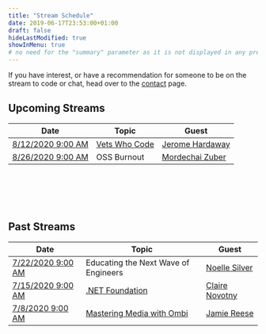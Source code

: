 ```yaml
---
title: "Stream Schedule"
date: 2019-06-17T23:53:00+01:00
draft: false
hideLastModified: true
showInMenu: true
# no need for the "summary" parameter as it is not displayed in any previews
---
```


If you have interest, or have a recommendation for someone to be on the stream to code or chat, head over to the [contact](/contact) page.

## Upcoming Streams

|  Date | Topic   | Guest  |
|-------|---------|--------|
|  [8/12/2020 9:00 AM](https://www.twitch.tv/isaacrlevin/schedule)    |    [Vets Who Code](https://vetswhocode.io/)      | [Jerome Hardaway](https://twitter.com/JeromeHardaway)        |
|  [8/26/2020 9:00 AM](https://www.twitch.tv/isaacrlevin/schedule)    |    OSS Burnout      | [Mordechai Zuber](https://twitter.com/mordzuber)        |

<br /><br /><br /><br />

## Past Streams

|  Date | Topic   | Guest  |
|-------|---------|--------|
|  [7/22/2020 9:00 AM](https://www.twitch.tv/isaacrlevin/schedule)    |    Educating the Next Wave of Engineers      | [Noelle Silver](https://twitter.com/NoelleSilver_)        |
|  [7/15/2020 9:00 AM](https://www.twitch.tv/isaacrlevin/schedule)    |    [.NET Foundation](https://dotnetfoundation.org/)      | [Claire Novotny](https://twitter.com/clairernovotny)        |
|  [7/8/2020 9:00 AM](https://www.twitch.tv/videos/673621073)    |    [Mastering Media with Ombi](https://ombi.io/)      | [Jamie Reese](https://www.twitter.com/tidusjar)        |
